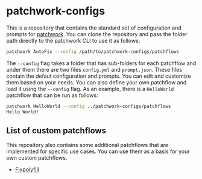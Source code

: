 # patchwork-configs

This is a repository that contains the standard set of configuration and prompts for [patchwork](https://github.com/patched-codes/patchwork). You can clone the repository and pass the folder path directly to the patchwork CLI to use it as follows:

```bash
patchwork AutoFix --config /path/to/patchwork-configs/patchflows
```

The `--config` flag takes a folder that has sub-folders for each patchflow and under them there are two files `config.yml` and `prompt.json`. These files contain the defaut configuration and prompts. You can edit and customize them based on your needs. You can also define your own patchflow and load it using the `--config` flag. As an example, there is a `HelloWorld` patchflow that can be run as follows:

```bash
patchwork HelloWorld --config ../patchwork-configs/patchflows
Hello World!
```

## List of custom patchflows

This repository also contains some additional patchflows that are implemented for specific use cases. You can use them as a basis for your own custom patchflows.

- [Fixpolyfill](/patchflows/Fixpolyfill)

